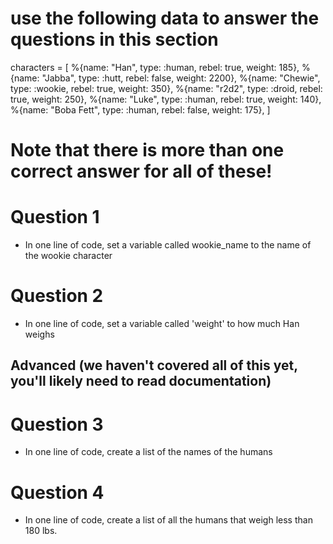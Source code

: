 # use the following data to answer the questions in this section

characters = [
  %{name: "Han",        type: :human,   rebel: true,    weight: 185},
  %{name: "Jabba",      type: :hutt,    rebel: false,   weight: 2200},
  %{name: "Chewie",     type: :wookie,  rebel: true,    weight: 350},
  %{name: "r2d2",       type: :droid,   rebel: true,    weight: 250},
  %{name: "Luke",       type: :human,   rebel: true,    weight: 140},
  %{name: "Boba Fett",  type: :human,   rebel: false,   weight: 175},
]

# Note that there is more than one correct answer for all of these!

# Question 1

* In one line of code, set a variable called wookie_name to the name of the wookie character

# Question 2

* In one line of code, set a variable called 'weight' to how much Han weighs

## Advanced (we haven't covered all of this yet, you'll likely need to read documentation)

# Question 3

* In one line of code, create a list of the names of the humans

# Question 4

* In one line of code, create a list of all the humans that weigh less than 180 lbs.
